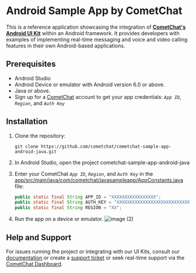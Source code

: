 # Android Sample App by CometChat

This is a reference application showcasing the integration of [**CometChat's Android UI Kit**](https://www.cometchat.com/docs/v4/android-uikit/overview) within an Android framework. It provides developers with examples of implementing real-time messaging and voice and video calling features in their own Android-based applications.

## Prerequisites

- Android Studio 
- Android Device or emulator with Android version 6.0 or above.
- Java or above.
- Sign up for a [CometChat](https://app.cometchat.com/) account to get your app credentials: _`App ID`_, _`Region`_, and _`Auth Key`_


## Installation
1. Clone the repository:
    ```
    git clone https://github.com/cometchat/cometchat-sample-app-android-java.git
    ```
2. In Android Studio, open the project cometchat-sample-app-android-java

3. Enter your CometChat _`App ID`_, _`Region`_, and _`Auth Key`_ in the [app/src/main/java/com/cometchat/javasampleapp/AppConstants.java](https://github.com/cometchat/cometchat-sample-app-android-java/blob/v4/app/src/main/java/com/cometchat/javasampleapp/AppConstants.java) file:
    ```java
    public static final String APP_ID = "XXXXXXXXXXXXXXXXX";
    public static final String AUTH_KEY = "XXXXXXXXXXXXXXXXXXXXXXXXXXXXXXXXX";
    public static final String REGION = "XX";
    ```
4. Run the app on a device or emulator.
![image (2)](https://github.com/cometchat/cometchat-sample-app-android-java/assets/2210730/5f78442e-11f1-438f-9344-d379a865a529)

## Help and Support
For issues running the project or integrating with our UI Kits, consult our [documentation](https://www.cometchat.com/docs/android-uikit/integration) or create a [support ticket](https://help.cometchat.com/hc/en-us) or seek real-time support via the [CometChat Dashboard](http://app.cometchat.com/).

